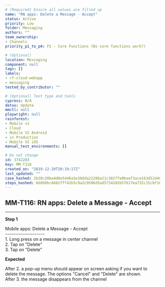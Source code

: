 ```yaml
---
# (Required) Ensure all values are filled up
name: "RN apps: Delete a Message - Accept"
status: Active
priority: Low
folder: Messaging
authors: ""
team_ownership: 
- Channels
priority_p1_to_p4: P2 - Core Functions (Do core functions work?)

# (Optional)
location: Messaging
component: null
tags: []
labels: 
- rf-cloud-webapp
- messaging
tested_by_contributor: ""

# (Optional) Test type and tools
cypress: N/A
detox: Update
mmctl: null
playwright: null
rainforest: 
- Mobile v1
- Cloud
- Mobile V2 Android
- in Production
- Mobile V2 iOS
manual_test_environments: []

# Do not change
id: 3742283
key: MM-T116
created_on: "2019-12-20T20:19:17Z"
last_updated: ""
case_hashed: 2b28c20ba4d0e5446a5e30dda22288a21c382ffe0baef3ace163d52440fa26831c4cbd2d80eff389393d02f112bdbdfd
steps_hashed: 8ddb0bc4662fff42b5c9a2c9586d5ad5734102b57617ea732c15cbf1636d2b08620960422e8f8f02d320c2acf3b5899c
---
```


<!-- (Auto-generated) Based on frontmatter's "key" and "name" -->

## MM-T116: RN apps: Delete a Message - Accept

---

**Step 1**

Mobile apps: Delete a Message - Accept\
\--------------------\
1\. Long press on a message in center channel\
2\. Tap on "Delete"\
3\. Tap on "Delete"

**Expected**

After 2. a pop-up menu should appear on screen asking if you want to delete the message. The options "Cancel" and "Delete" are shown.\
After 3. the message disappears from the channel
